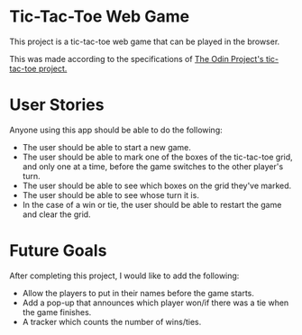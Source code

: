 # Tic-Tac-Toe Web Game
This project is a tic-tac-toe web game that can be played in the browser.

This was made according to the specifications of [The Odin Project's tic-tac-toe project.](https://www.theodinproject.com/lessons/node-path-javascript-tic-tac-toe)

# User Stories
Anyone using this app should be able to do the following:
- The user should be able to start a new game.
- The user should be able to mark one of the boxes of the tic-tac-toe grid, and only one at a time, before the game switches to the other player's turn.
- The user should be able to see which boxes on the grid they've marked.
- The user should be able to see whose turn it is.
- In the case of a win or tie, the user should be able to restart the game and clear the grid.

# Future Goals
After completing this project, I would like to add the following:
- Allow the players to put in their names before the game starts.
- Add a pop-up that announces which player won/if there was a tie when the game finishes.
- A tracker which counts the number of wins/ties.
